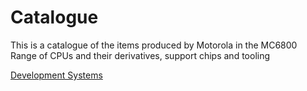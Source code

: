 # Catalogue

This is a catalogue of the items produced by Motorola in the MC6800 Range of CPUs and their derivatives, support chips and tooling


[Development Systems](EXORciser/index.md)
